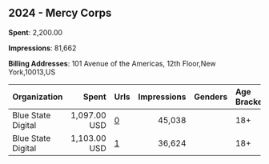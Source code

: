 ## 2024 - Mercy Corps 
**Spent**: 2,200.00

**Impressions**: 81,662

**Billing Addresses**: 101 Avenue of the Americas, 12th Floor,New York,10013,US

|Organization|Spent|Urls|Impressions|Genders|Age Brackets|Country Codes|
|:---|---:|:---|---:|:---|:---|:---|
|Blue State Digital|1,097.00 USD|[0](https://www.snap.com/political-ads/asset/1588254cebe7d8a6bbec4af357efa74b64a1b36b8f46ec9a027c453f47ab84f0?mediaType=mp4)|45,038||18+|united states|
|Blue State Digital|1,103.00 USD|[1](https://www.snap.com/political-ads/asset/1588254cebe7d8a6bbec4af357efa74b64a1b36b8f46ec9a027c453f47ab84f0?mediaType=mp4)|36,624||18+|united states|
